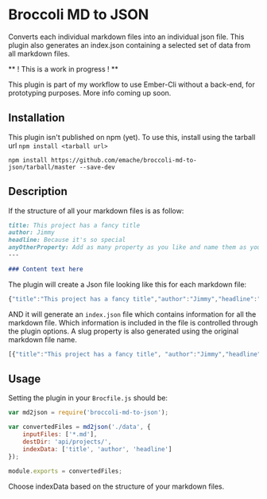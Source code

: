 # Broccoli MD to JSON

Converts each individual markdown files into an individual json file. This plugin also generates an index.json containing a selected set of data from all markdown files.


** ! This is a work in progress ! **

This plugin is part of my workflow to use Ember-Cli without a back-end, for prototyping purposes. More info coming up soon.


## Installation

This plugin isn't published on npm (yet). To use this, install using the tarball url `npm install <tarball url>`

```
npm install https://github.com/emache/broccoli-md-to-json/tarball/master --save-dev  
```

## Description

If the structure of all your markdown files is as follow:

```markdown
title: This project has a fancy title
author: Jimmy
headline: Because it's so special
anyOtherProperty: Add as many property as you like and name them as you like.
---

### Content text here
```

The plugin will create a Json file looking like this for each markdown file:

```Javascript
{"title":"This project has a fancy title","author":"Jimmy","headline":"Because it's so special","description":"<h3>Content text here</h3>"}
```

AND it will generate an `index.json` file which contains information for all the markdown file. Which information is included in the file is controlled through the plugin options. A slug property is also generated using the original markdown file name.

```javascript
[{"title":"This project has a fancy title", "author":"Jimmy","headline":"Because it's so special","slug":"project-1-name"},
```

## Usage

Setting the plugin in your `Brocfile.js` should be:

```javascript
var md2json = require('broccoli-md-to-json');

var convertedFiles = md2json('./data', {
    inputFiles: ['*.md'],
    destDir: 'api/projects/',
    indexData: ['title', 'author', 'headline']
});

module.exports = convertedFiles;
```

Choose indexData based on the structure of your markdown files.

